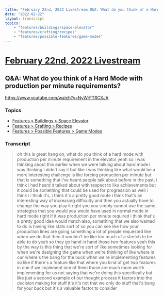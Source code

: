```yaml
---
title: "February 22nd, 2022 Livestream Q&A: What do you think of a Hard Mode with production per minute requirements?"
date: "2022-02-22"
layout: transcript
topics:
    - "features/buildings/space-elevator"
    - "features/crafting/recipes"
    - "features/possible-features/game-modes"
---
```

# [February 22nd, 2022 Livestream](../2022-02-22.md)
## Q&A: What do you think of a Hard Mode with production per minute requirements?
https://www.youtube.com/watch?v=NyWrFTRCXJA

### Topics
* [Features > Buildings > Space Elevator](../topics/features/buildings/space-elevator.md)
* [Features > Crafting > Recipes](../topics/features/crafting/recipes.md)
* [Features > Possible Features > Game Modes](../topics/features/possible-features/game-modes.md)

### Transcript

> oh this is great hang on, what do you think of a hard mode with production per minute requirement in the elevator yeah so i was thinking about this earlier when we were talking about hard mode i was thinking i didn't say it but like i was thinking like what would be a more interesting challenge is like forcing production per minute but that is something that i've heard people talk about before in the past, i think i had heard it talked about with respect to like achievements but it could be something that could be used for progression as well i think i i think it's, i think it's a pretty good route i think that's an interesting way of increasing difficulty and then you actually have to change the way you play it right you you simply cannot use the same, strategies that you would you would have used in normal mode in hard mode right if it was production per minute required i think that's a pretty good idea would match also, something that we also wanted to do is having like stats sort of so you can see like how your production lines are going something a lot of people requested like when we do that then it wouldn't be like too much of a stretch to be able to do yeah so they go hand in hand those two features yeah this by the way is this thing that we're sort of like sometimes looking for when we're designing the game when we're thinking of like where is our where's the bang for the buck when we're implementing features so like if there's a feature like that where you kind of get two features in one if we implement one of them those are much more worth implementing for us not saying that we're doing this specifically but like just a second example of our thought process it factors into the decision making for stuff it's it's not that we only do stuff that's bang for your buck but it's a valuable factor to consider
